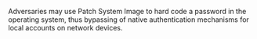 Adversaries may use Patch System Image to hard code a password in the operating system, thus bypassing of native authentication mechanisms for local accounts on network devices.
